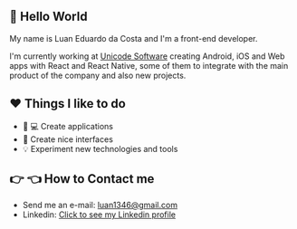 ## :wave: Hello World

My name is Luan Eduardo da Costa and I'm a front-end developer.

I'm currently working at [Unicode Software](https://www.unicodesoftware.com.br/) creating Android, iOS and Web apps with React and React Native, some of them to integrate with the main product of the company and also new projects.

## :heart: Things I like to do

- :iphone: :computer: Create applications
- :flower_playing_cards: Create nice interfaces
- :bulb: Experiment new technologies and tools

## :point_right: :point_left: How to Contact me

- Send me an e-mail: luan1346@gmail.com
- Linkedin: [Click to see my Linkedin profile](https://www.linkedin.com/in/luan-eduardo-costa-aaab591a7/)
